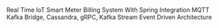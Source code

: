 Real Time IoT Smart Meter Billing System With Spring Integration MQTT Kafka Bridge, Cassandra, gRPC, Kafka Stream Event Driven Architecture
